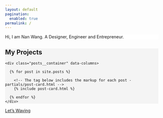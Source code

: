 ```yaml
---
layout: default
pagination:
  enabled: true
permalink: /
---
```

<section id="#" class="cont" style="background-color: #fff;">
<div class="grid">
  <div>
    <span class="cta__text">Hi, I am Nan Wang. A Designer, Engineer and Entrepreneur.</span>
  </div>
</div>
</section>

<section id="projects" style="background-color: #f4f4f4;">
<div class="posts">
  <div class="grid-xlarge">
    <h2 class="post_title">
      <span>My Projects</span>
    </h2>

    <div class="posts__container" data-columns>

      {% for post in site.posts %}

        <!-- The tag below includes the markup for each post - partials/post-card.html -->
        {% include post-card.html %}

      {% endfor %}
    </div>
  </div>

</div>
</section>


<section id="waving" class="cta bg-black">
  <a class="cta__link" href="{{ '/wl/' | prepend: site.baseurl }}">
    <span class="cta__text">Let’s Waving</span>
  </a>
</section>
